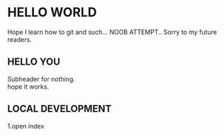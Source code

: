 # HELLO WORLD


Hope I learn how to git and such...
NOOB ATTEMPT..
Sorry to my future readers.

## HELLO YOU

Subheader for nothing.<br>
hope it works.
## LOCAL DEVELOPMENT
1.open index